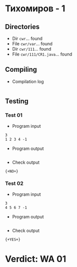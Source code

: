 # Тихомиров - 1
## Directories
- Dir `cwr`... found
- File `cwr/var`... found
- Dir `cwr/111`... found
- File `cwr/111/CR1.java`... found
## Compiling
- Compilation log
```

```
## Testing
### Test 01
- Program input
```
3
1 2 3 4 -1

```
- Program output
```

```
- Check output
```
{+NO+}

```
### Test 02
- Program input
```
3
4 5 6 7 -1

```
- Program output
```

```
- Check output
```
{+YES+}

```
# Verdict: WA 01

